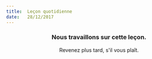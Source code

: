 ```yaml
---
title:  Leçon quotidienne
date:   28/12/2017
---
```


### <center>Nous travaillons sur cette leçon.</center>
<center>Revenez plus tard, s'il vous plaît.</center>